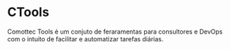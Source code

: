 # CTools
Comottec Tools é um conjuto de feraramentas para consultores e DevOps com o intuito de facilitar e automatizar tarefas diárias.


